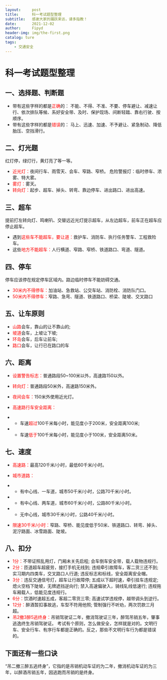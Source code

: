 ```yaml
---
layout:     post
title:      科一考试题型整理
subtitle:   感谢大家的踊跃来访，请多指教！
date:       2021-12-02
author:     Fipyd
header-img: img/the-first.png
catalog: ture
tags:
    - 交通安全
---
```

# 科一考试题型整理
 
## 一、选择题、判断题 
* 带有这些字样的都是<font color=red>正确</font>的：
不能、不得、不准、不要、停车避让、减速让行、依次排队等候、系好安全带、及时、保护现场、间断轻踏、靠右行驶、按顺序。 
* 带有这些字样的都是<font color=red>错误</font>的：
马上、迅速、加速、不予避让、紧急制动、降低胎压、空挡滑行。 

## 二、灯光题 
红灯停，绿灯行，黄灯亮了等一等。 

* <font color=red>近光灯：</font>夜间行车、雨雪天、会车、窄路、窄桥。 危险警报灯：临时停车、浓雾、特大雾。 
* <font color=red>雾灯：</font>雾天。 
* <font color=red>转向灯：</font>起步、超车、掉头、转弯、靠边停车、进出路口、进出高速。 

## 三、超车 
提前打左转向灯、鸣喇叭、交替远近光灯提示超车，从左边超车，前车正在超车应停止超车。 
* 遇到<font color=red>这些车不能超车，要让道：</font>救护车、消防车、执行任务警车、工程救险车。 
* 这些<font color=red>地方不能超车：</font>人行横道、窄路、窄桥、铁道路口、弯道、隧道。 

## 四、停车 
停车应该停在规定停车区域内。路边临时停车不能妨碍交通。 
* <font color=red>30米内不得停车：</font>加油站、急救站、公交车站、消防栓、消防队门口。 
* <font color=red>50米内不得停车：</font>窄路、急弯、隧道、铁道路口、桥梁、陡坡、交叉路口 

## 五、让车原则 
* <font color=red>山路</font>会车，靠山的让不靠山的;
* <font color=red>坡道</font>会车，上坡让下坡;
* <font color=red>环岛</font>会车，后车让前车;
* <font color=red>路口</font>会车，让行已在路口的车 

## 六、距离 
* <font color=red>设置警告标志：</font>普通路段50~100米以外，高速路150以外。 
* <font color=red>转向灯：</font>普通路段50米外，高速路150米外。 
* <font color=red>夜间会车：</font>150米外使用近光灯。 

* <font color=red>高速路行车安全距离：</font>
* * 车速<font color=red>超过</font>100千米每小时，能见度小于200米，安全距离100米;
* * 车速<font color=red>低于</font>100千米每小时，能见度小于100米，安全距离50米。 

## 七、速度 
* <font color=red>高速路：</font>最高120千米/小时，最低60千米/小时。 

* <font color=red>城市道路：</font>
* * 有中心线、一车道，城市50千米/小时，公路70千米/小时。
* * 有中心线、两车道，城市60千米/小时，公路80千米/小时。
* * 无中心线，城市30千米/小时，公路40千米/小时。 

* <font color=red>限速30千米/小时：</font>窄路、窄桥、能见度低于50米、铁道路口、转弯、掉头、泥泞路面、冰雪路面、陡坡。 

## 八、扣分 
* <font color=red>1分：</font>不带证照乱用灯，门厢未关先启程; 会车倒车安全带，载人载物违规行。 
* <font color=red>2分：</font>匝道超车超疲劳，接打手机无线到; 违规牵引故障车，客二货三还不到; 实习期内四类车，交叉路口人行道; 违反标志和标线，安全距离安全帽。 
* <font color=red>3分：</font>违反交通信号灯，超车让行故障停; 五成以下超时速，牵引挂车违规定; 熄火空档下陡坡，无牌遮挡逆向行; 禁入高速偏驶入，骑线轧线低速行; 违规拖车厢载人，低能见度违规行。 
* <font color=red>6分：</font>饮酒时速超五成，客超二零货三零; 高速试学违规停，越带调头到逆行。 
* <font color=red>12分：</font>醉酒暂扣事故逃，车型不符用他照; 管制强行不听劝，两次罚款三月超。 
* <font color=red>吊2撤3醉5逃终身：</font>吊销驾驶证二年，撤消驾驶证三年，醉驾吊销五年，肇事逃逸终生吊销驾驶证。 
考试有个原则，怎么做安全，怎样就是对的。文明行车、安全行车、有序行车都是正确的。反之，那些不文明行车行为都是错误的。 
 
## 下面还有一些口诀 
“吊二撤三醉五逃终身”，它指的是吊销机动车证的为二年，撤消机动车证的为三年，以醉酒吊销五年，因逃跑而吊销的是终身。 
 
